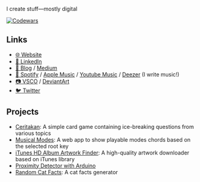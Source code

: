 I create stuff—mostly digital

[![Codewars](https://www.codewars.com/users/vyonizr/badges/micro)](https://www.codewars.com/users/vyonizr)

## Links

- [:globe_with_meridians: Website](https://vyonizr.com/)
- [:man: LinkedIn](https://www.linkedin.com/in/fitrahtur-rahman/)
- [:memo: Blog](https://vyonizr.github.io/) / [Medium](https://medium.com/@vyonizr)
- [:musical_note: Spotify](https://open.spotify.com/artist/40lkpbIOSU33kN0mZyMvFW) / [Apple Music](https://music.apple.com/us/artist/vyonizr/818525307) / [Youtube Music](https://music.youtube.com/channel/UCYKj3afAp5B939DXxPTvknA) / [Deezer](https://www.deezer.com/us/artist/10169226) (I write music!)
- [:camera: VSCO](https://vsco.co/vyonizr/gallery) / [DeviantArt](https://www.deviantart.com/vyonizr)
- [:bird: Twitter](https://twitter.com/vyonizr)

## Projects

- [Ceritakan](https://ceritakan.vyonizr.com/): A simple card game containing ice-breaking questions from various topics
- [Musical Modes](https://modes.vyonizr.com/): A web app to show playable modes chords based on the selected root key
- [iTunes HD Album Artwork Finder](https://iaf.vyonizr.com/): A high-quality artwork downloader based on iTunes library
- [Proximity Detector with Arduino](https://www.linkedin.com/posts/fitrahtur-rahman_arduino-activity-6651742524983648256-rK4q)
- [Random Cat Facts](https://vyonizr-cat-facts.herokuapp.com/): A cat facts generator
